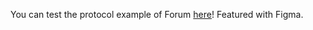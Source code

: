 You can test the protocol example of Forum [here](https://www.figma.com/proto/ExYUDkWfdkGWj8jUyRZhAg/Untitled?node-id=129%3A15&starting-point-node-id=129%3A15)! Featured with Figma.
